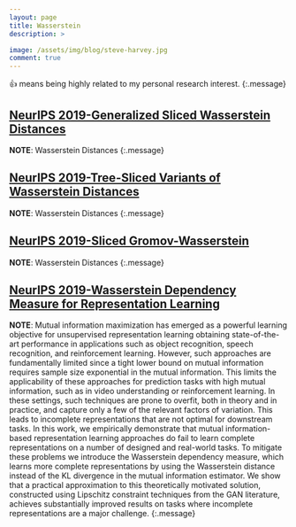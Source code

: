 ```yaml
---
layout: page
title: Wasserstein
description: >

image: /assets/img/blog/steve-harvey.jpg
comment: true
---
```



:+1: means being highly related to my personal research interest. 
{:.message}









## [NeurIPS 2019-Generalized Sliced Wasserstein Distances](https://arxiv.org/abs/1902.00434)
**NOTE**: 
Wasserstein Distances
{:.message}


## [NeurIPS 2019-Tree-Sliced Variants of Wasserstein Distances](https://arxiv.org/abs/1902.00342)
**NOTE**: 
Wasserstein Distances
{:.message}


## [NeurIPS 2019-Sliced Gromov-Wasserstein](https://arxiv.org/pdf/1905.10124.pdf)
**NOTE**: 
Wasserstein Distances
{:.message}



## [NeurIPS 2019-Wasserstein Dependency Measure for Representation Learning](https://arxiv.org/pdf/1903.11780.pdf)
**NOTE**: 
Mutual information maximization has emerged
as a powerful learning objective for unsupervised
representation learning obtaining state-of-the-art
performance in applications such as object recognition, speech recognition, and reinforcement
learning. However, such approaches are fundamentally limited since a tight lower bound on mutual information requires sample size exponential
in the mutual information. This limits the applicability of these approaches for prediction tasks
with high mutual information, such as in video
understanding or reinforcement learning. In these
settings, such techniques are prone to overfit, both
in theory and in practice, and capture only a few
of the relevant factors of variation. This leads to
incomplete representations that are not optimal
for downstream tasks. In this work, we empirically demonstrate that mutual information-based
representation learning approaches do fail to learn
complete representations on a number of designed
and real-world tasks. To mitigate these problems
we introduce the Wasserstein dependency measure, which learns more complete representations
by using the Wasserstein distance instead of the
KL divergence in the mutual information estimator. We show that a practical approximation to
this theoretically motivated solution, constructed
using Lipschitz constraint techniques from the
GAN literature, achieves substantially improved
results on tasks where incomplete representations
are a major challenge.
{:.message}

